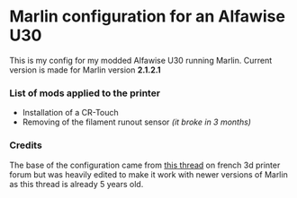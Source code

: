 # Marlin configuration for an Alfawise U30

This is my config for my modded Alfawise U30 running Marlin.
Current version is made for Marlin version **2.1.2.1**

### List of mods applied to the printer

* Installation of a CR-Touch
* Removing of the filament runout sensor *(it broke in 3 months)*

### Credits

The base of the configuration came from [this thread](https://www.lesimprimantes3d.fr/forum/topic/22306-tuto-alfawise-u20x-u30-flasher-marlin-2x-firmware-alternatif) on french 3d printer forum but was heavily edited to make it work with newer versions of Marlin as this thread is already 5 years old.
